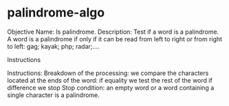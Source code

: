 # palindrome-algo

   Objective
Name: Is palindrome. 
Description: 
Test if a word is a palindrome. A word is a palindrome if only if it can be read from left to right or from right to left: gag; kayak; php; radar;....
 
 Instructions


 Instructions:
Breakdown of the processing: we compare the characters located at the ends of the word:
if equality we test the rest of the word
if difference we stop
Stop condition: an empty word or a word containing a single character is a palindrome.
